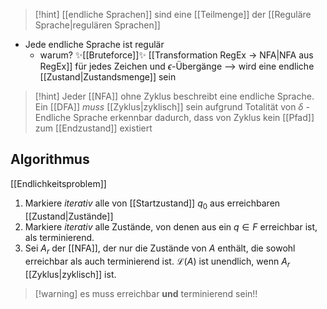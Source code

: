 > [!hint] [[endliche Sprachen]] sind eine [[Teilmenge]] der [[Reguläre Sprache|regulären Sprachen]]

- Jede endliche Sprache ist regulär
	- warum? ✨[[Bruteforce]]✨ [[Transformation RegEx -> NFA|NFA aus RegEx]] für jedes Zeichen und $\epsilon$-Übergänge --> wird eine endliche [[Zustand|Zustandsmenge]] sein

> [!hint] Jeder [[NFA]] ohne Zyklus beschreibt eine endliche Sprache.
> Ein [[DFA]] _muss_ [[Zyklus|zyklisch]] sein aufgrund Totalität von $\delta$ - Endliche Sprache erkennbar dadurch, dass von Zyklus kein [[Pfad]] zum [[Endzustand]] existiert


## Algorithmus
[[Endlichkeitsproblem]]
1. Markiere _iterativ_ alle von [[Startzustand]] $q_{0}$ aus erreichbaren [[Zustand|Zustände]] 
2. Markiere _iterativ_ alle Zustände, von denen aus ein $q \in F$ erreichbar ist, als terminierend.
3. Sei $A_{r}$ der [[NFA]], der nur die Zustände von $A$ enthält, die sowohl erreichbar als auch terminierend ist. 
$\mathcal{L}(A)$ ist unendlich, wenn $A_{r}$ [[Zyklus|zyklisch]] ist.


> [!warning] es muss erreichbar **und** terminierend sein!!
